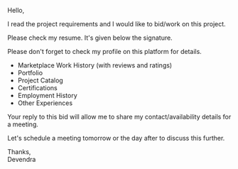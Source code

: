 Hello,

I read the project requirements and I would like to bid/work on this project.

Please check my resume. It's given below the signature.

Please don't forget to check my profile on this platform for details.
* Marketplace Work History (with reviews and ratings)
* Portfolio
* Project Catalog
* Certifications
* Employment History
* Other Experiences

Your reply to this bid will allow me to share my contact/availability details for a meeting.

Let's schedule a meeting tomorrow or the day after to discuss this further.

Thanks,  
Devendra
